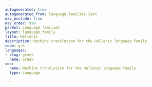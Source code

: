 ```yaml
---
autogenerated: true
autogenerated_from: language_families.json
nav_exclude: true
nav_order: 999
parent: Language families
layout: language_family
title: Hellenic
description: Machine translation for the Hellenic language family
code: grk
languages:
- slug: greek
  name: Greek
seo:
  name: Machine translation for the Hellenic language family
  type: Language

---
```


